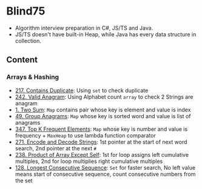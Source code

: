 # Blind75
- Algorithm interview preparation in C#, JS/TS and Java.
- JS/TS doesn't have built-in Heap, while Java has every data structure in collection.

## Content
### Arrays & Hashing
- [217. Contains Duplicate](Arrays&Hashing/217.%20Contains%20Duplicate): Using `set` to check duplicate
- [242. Valid Anagram](Arrays&Hashing/242.%20Valid%20Anagram): Using Alphabet count `array` to check 2 Strings are anagram
- [1. Two Sum](Arrays&Hashing/1.%20Two%20Sum): `Map` contains pair whose key is element and value is index
- [49. Group Anagrams](Arrays&Hashing/49.%20Group%20Anagrams): `Map` whose key is sorted word and value is list of anagrams
- [347. Top K Frequent Elements](Arrays&Hashing/347.%20Top%20K%20Frequent%20Elements): `Map` whose key is number and value is frequency + `MaxHeap` to use lambda function comparator
- [271. Encode and Decode Strings](Arrays&Hashing/271.%20Encode%20and%20Decode%20Strings): 1st pointer at the start of next word search, 2nd pointer at the next `#`
- [238. Product of Array Except Self](Arrays&Hashing/238.%20Product%20of%20Array%20Except%20Self): 1st for loop assigns left cumulative multiples, 2nd for loop multiplies right cumulative multiples
- [128. Longest Consecutive Sequence](Arrays&Hashing/128.%20Longest%20Consecutive%20Sequence): `Set` for faster search, No left value means start of consecutive sequence, count consecutive numbers from the set
